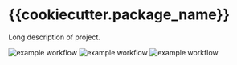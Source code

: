# {{cookiecutter.package_name}}

Long description of project.

![example workflow]({{cookiecutter.repo_url}}/actions/workflows/tests.yml/badge.svg)
![example workflow]({{cookiecutter.repo_url}}/actions/workflows/release.yml/badge.svg)
![example workflow]({{cookiecutter.repo_url}}/actions/workflows/docs.yml/badge.svg)
